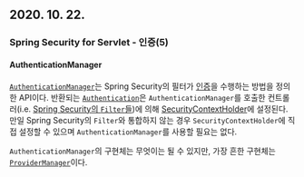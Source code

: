 ## 2020. 10. 22.

### Spring Security for Servlet - 인증(5)

#### AuthenticationManager

[`AuthenticationManager`][authentication-manager-javadoc]는 Spring Security의 필터가 [인증][spring-security-authentication]을 수행하는 방법을 정의한 API이다. 반환되는 [`Authentication`][spring-security-servlet-authentication]은 `AuthenticationManager`를 호출한 컨트롤러(i.e. [Spring Security의 `Filter`들][spring-security-filters])에 의해 [SecurityContextHolder][spring-security-servlet-security-context-holder]에 설정된다. 만일 Spring Security의 `Filter`와 통합하지 않는 경우 `SecurityContextHolder`에 직접 설정할 수 있으며 `AuthenticationManager`를 사용할 필요는 없다.

`AuthenticationManager`의 구현체는 무엇이는 될 수 있지만, 가장 흔한 구현체는 [`ProviderManager`][spring-security-servlet-provider-manager]이다.



[authentication-manager-javadoc]: https://docs.spring.io/spring-security/site/docs/current/api/org/springframework/security/authentication/AuthenticationManager.html
[spring-security-authentication]: https://docs.spring.io/spring-security/site/docs/5.4.1/reference/html5/#authentication
[spring-security-servlet-authentication]: https://docs.spring.io/spring-security/site/docs/5.4.1/reference/html5/#servlet-authentication-authentication
[spring-security-servlet-security-context-holder]: https://docs.spring.io/spring-security/site/docs/5.4.1/reference/html5/#servlet-authentication-securitycontextholder
[spring-security-filters]: https://docs.spring.io/spring-security/site/docs/5.4.1/reference/html5/#servlet-security-filters
[spring-security-servlet-provider-manager]: https://docs.spring.io/spring-security/site/docs/5.4.1/reference/html5/#servlet-authentication-providermanager
